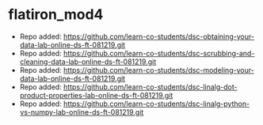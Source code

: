# flatiron_mod4

- Repo added: https://github.com/learn-co-students/dsc-obtaining-your-data-lab-online-ds-ft-081219.git
- Repo added: https://github.com/learn-co-students/dsc-scrubbing-and-cleaning-data-lab-online-ds-ft-081219.git
- Repo added: https://github.com/learn-co-students/dsc-modeling-your-data-lab-online-ds-ft-081219.git
- Repo added: https://github.com/learn-co-students/dsc-linalg-dot-product-properties-lab-online-ds-ft-081219.git
- Repo added: https://github.com/learn-co-students/dsc-linalg-python-vs-numpy-lab-online-ds-ft-081219.git